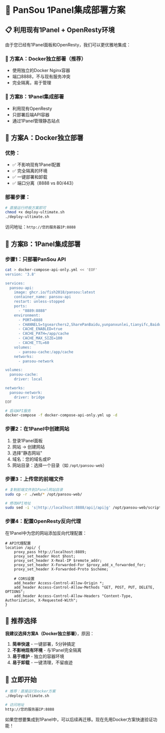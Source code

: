 # 🚀 PanSou 1Panel集成部署方案

## 📋 利用现有1Panel + OpenResty环境

由于您已经有1Panel面板和OpenResty，我们可以更优雅地集成：

### 🎯 方案A：Docker独立部署（推荐）
- 使用独立的Docker Nginx容器
- 端口8888，不与现有服务冲突
- 完全隔离，易于管理

### 🎯 方案B：1Panel集成部署
- 利用现有OpenResty
- 只部署后端API容器
- 通过1Panel管理静态站点

## 🚀 方案A：Docker独立部署

### 优势：
- ✅ 不影响现有1Panel配置
- ✅ 完全隔离的环境
- ✅ 一键部署和卸载
- ✅ 端口分离（8888 vs 80/443）

### 部署步骤：
```bash
# 直接运行终极方案即可
chmod +x deploy-ultimate.sh
./deploy-ultimate.sh
```

访问地址：`http://您的服务器IP:8888`

## 🚀 方案B：1Panel集成部署

### 步骤1：只部署PanSou API
```bash
cat > docker-compose-api-only.yml << 'EOF'
version: '3.8'

services:
  pansou-api:
    image: ghcr.io/fish2018/pansou:latest
    container_name: pansou-api
    restart: unless-stopped
    ports:
      - "8889:8888"
    environment:
      - PORT=8888
      - CHANNELS=tgsearchers2,SharePanBaidu,yunpanxunlei,tianyifc,BaiduCloudDisk
      - CACHE_ENABLED=true
      - CACHE_PATH=/app/cache
      - CACHE_MAX_SIZE=100
      - CACHE_TTL=60
    volumes:
      - pansou-cache:/app/cache
    networks:
      - pansou-network

volumes:
  pansou-cache:
    driver: local

networks:
  pansou-network:
    driver: bridge
EOF

# 启动API服务
docker-compose -f docker-compose-api-only.yml up -d
```

### 步骤2：在1Panel中创建网站
1. 登录1Panel面板
2. 网站 → 创建网站
3. 选择"静态网站"
4. 域名：您的域名或IP
5. 网站目录：选择一个目录（如 `/opt/pansou-web`）

### 步骤3：上传您的前端文件
```bash
# 复制前端文件到1Panel网站目录
sudo cp -r ./web/* /opt/pansou-web/

# 修改API地址
sudo sed -i 's|http://localhost:8888/api|/api|g' /opt/pansou-web/script.js
```

### 步骤4：配置OpenResty反向代理
在1Panel中为您的网站添加反向代理配置：

```nginx
# API代理配置
location /api/ {
    proxy_pass http://localhost:8889;
    proxy_set_header Host $host;
    proxy_set_header X-Real-IP $remote_addr;
    proxy_set_header X-Forwarded-For $proxy_add_x_forwarded_for;
    proxy_set_header X-Forwarded-Proto $scheme;
    
    # CORS设置
    add_header Access-Control-Allow-Origin *;
    add_header Access-Control-Allow-Methods "GET, POST, PUT, DELETE, OPTIONS";
    add_header Access-Control-Allow-Headers "Content-Type, Authorization, X-Requested-With";
}
```

## 🎯 推荐选择

**我建议选择方案A（Docker独立部署）**，原因：

1. **简单快速** - 一键部署，5分钟搞定
2. **不影响现有环境** - 与1Panel完全隔离
3. **易于维护** - 独立的容器环境
4. **易于卸载** - 一键清理，不留痕迹

## 🚀 立即开始

```bash
# 推荐：直接运行Docker方案
./deploy-ultimate.sh

# 访问地址
http://您的服务器IP:8888
```

如果您想要集成到1Panel中，可以后续再迁移。现在先用Docker方案快速验证功能！
